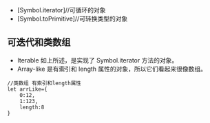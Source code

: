 - [Symbol.iterator]//可循环的对象
- [Symbol.toPrimitive]//可转换类型的对象

## 可迭代和类数组
- Iterable 如上所述，是实现了 Symbol.iterator 方法的对象。
- Array-like 是有索引和 length 属性的对象，所以它们看起来很像数组。
```
//类数组 有索引和length属性
let arrLike={
    0:12,
    1:123,
    length:8
}
```